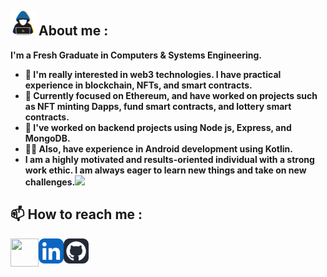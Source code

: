 ## <picture><img src = "https://github.com/0xAbdulKhalid/0xAbdulKhalid/raw/main/assets/mdImages/about_me.gif" width=40px></picture> **About me :**
**I'm a Fresh Graduate in Computers & Systems Engineering.**

- **🔭 I'm really interested in web3 technologies. I have practical experience in blockchain, NFTs, and smart contracts.**
- **🚀 Currently focused on Ethereum, and have worked on projects such as NFT minting Dapps, fund smart contracts, and lottery smart contracts.**
- **🤩 I've worked on backend projects using Node js, Express, and MongoDB.**
- **🤳🏻 Also, have experience in Android development using Kotlin.**
- **I am a highly motivated and results-oriented individual with a strong work ethic. I am always eager to learn new things and take on new challenges.<img src="https://media.giphy.com/media/WUlplcMpOCEmTGBtBW/giphy.gif" width="35">**

## 📫 How to reach me :
<div>
  <a href="mailto:salmahamzaahmed77@gmail.com" target="blank"><img align="left" src="https://img.icons8.com/color/256/gmail-new.png" height="45" width="45" /></a>
  <a href="https://www.linkedin.com/in/salma-ahmed-ali-79a88118b/" target="blank"><img align="left" src="https://github.com/tandpfun/skill-icons/blob/main/icons/LinkedIn.svg" height="40" width="40" /></a>
  <a href="https://github.com/SalmaAhmedAl" target="blank"><img align="left" src="https://github.com/tandpfun/skill-icons/blob/main/icons/Github-Dark.svg" height="40" width="40" /></a>
</div>
<br>
<br>




<!--
**SalmaAhmedAl/SalmaAhmedAl** is a ✨ _special_ ✨ repository because its `README.md` (this file) appears on your GitHub profile.

Here are some ideas to get you started:

- 🔭 I’m currently working on ...
- 🌱 I’m currently learning ...
- 👯 I’m looking to collaborate on ...
- 🤔 I’m looking for help with ...
- 💬 Ask me about ...
- 📫 How to reach me: ...
- 😄 Pronouns: ...
- ⚡ Fun fact: ...
-->
